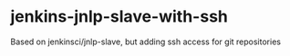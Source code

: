 # jenkins-jnlp-slave-with-ssh
Based on jenkinsci/jnlp-slave, but adding ssh access for git repositories
